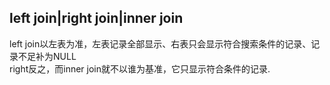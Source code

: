 ## left join|right join|inner join
left join以左表为准，左表记录全部显示、右表只会显示符合搜索条件的记录、记录不足补为NULL  
right反之，而inner join就不以谁为基准，它只显示符合条件的记录.